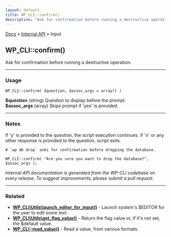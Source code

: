 ```yaml
---
layout: default
title: WP_CLI::confirm()
description: "Ask for confirmation before running a destructive operation."
---
```


<a href="/docs/">Docs</a> &raquo; <a href="/docs/internal-api/">Internal API</a> &raquo; Input

## WP_CLI::confirm()

Ask for confirmation before running a destructive operation.

***

### Usage

    WP_CLI::confirm( $question, $assoc_args = array() )

<div>
<strong>$question</strong> (string) Question to display before the prompt.<br />
<strong>$assoc_args</strong> (array) Skips prompt if 'yes' is provided.<br />
</div>


***

### Notes

If 'y' is provided to the question, the script execution continues. If
'n' or any other response is provided to the question, script exits.


    # `wp db drop` asks for confirmation before dropping the database.
    
    WP_CLI::confirm( "Are you sure you want to drop the database?", $assoc_args );
    


*Internal API documentation is generated from the WP-CLI codebase on every release. To suggest improvements, please submit a pull request.*


***

### Related

<ul>



<li><strong><a href="/docs/internal-api/wp-cli-utils-launch-editor-for-input/">WP_CLI\Utils\launch_editor_for_input()</a></strong> - Launch system's $EDITOR for the user to edit some text.</li>


<li><strong><a href="/docs/internal-api/wp-cli-utils-get-flag-value/">WP_CLI\Utils\get_flag_value()</a></strong> - Return the flag value or, if it's not set, the $default value.</li>


<li><strong><a href="/docs/internal-api/wp-cli-read-value/">WP_CLI::read_value()</a></strong> - Read a value, from various formats.</li>



</ul>


